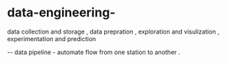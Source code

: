 # data-engineering-

data collection and storage , data prepration , exploration and visulization , experimentation and prediction 

-- data pipeline - automate flow from one station to another .
